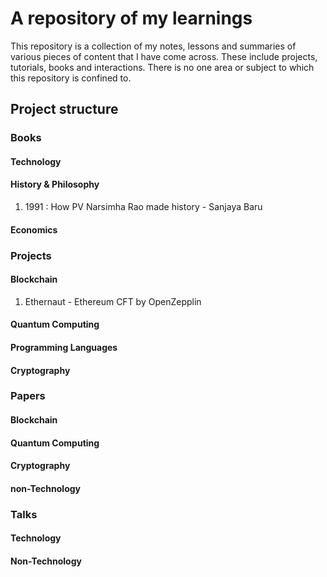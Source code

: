 # A repository of my learnings

This repository is a collection of my notes, lessons and summaries of various pieces of content that I have come across. These include projects, tutorials, books and interactions. There is no one area or subject to which this repository is confined to.

## Project structure

### Books
#### Technology
#### History & Philosophy
1. 1991 : How PV Narsimha Rao made history - Sanjaya Baru
#### Economics
### Projects
#### Blockchain
1. Ethernaut - Ethereum CFT by OpenZepplin
#### Quantum Computing
#### Programming Languages
#### Cryptography
### Papers
#### Blockchain
#### Quantum Computing
#### Cryptography
#### non-Technology
### Talks
#### Technology
#### Non-Technology
